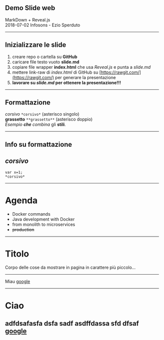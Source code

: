 <!-- .slide: data-background="#FFFFFF" -->
<!-- .slide: data-color="#333333" -->

## Demo Slide web
MarkDown + Reveal.js  
2018-07-02 Infosons - Ezio Sperduto

---

## Inizializzare le slide
1. creare repo o cartella su **GitHub**
2. caricare file testo vuoto **slide.md**
3. copiare file wrapper **index.html** che usa *Reveal.js* e punta a *slide.md*
4. mettere link-raw di *index.html* di GitHub su [https://rawgit.com/](https://rawgit.com/) per generare la presentazione
5. **lavorare su *slide.md* per ottenere la presentazione!!!**

---

## Formattazione
*corsivo* `*corsivo*` (asterisco singolo)  
**grassetto** `**grassetto**` (asterisco doppio)  
*Esempio **che** combina* gli **stili**.

---

## Info su formattazione
## *corsivo*
```
var x=1;
*corsivo*
```

---

# Agenda

- Docker commands
- Java development with Docker
- from monolith to microservices
- ~~production~~

---

# Titolo

Corpo delle cose da mostrare in pagina in carattere più piccolo...

---

Miau
[google](http://www.google.com)

---

# Ciao

adfdsafasfa dsfa sadf
asdffdassa sfd dfsaf
[google](www.google.com)
---
